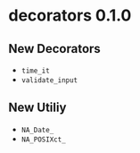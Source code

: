 # decorators 0.1.0

## New Decorators

-   `time_it` 
-   `validate_input` 

## New Utiliy

-   `NA_Date_`
-   `NA_POSIXct_` 
